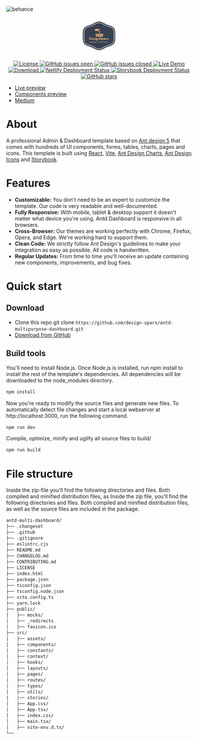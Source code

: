 ![behance](https://github.com/design-sparx/antd-multipurpose-dashboard/assets/26582923/cc9c94ee-488f-4ae5-bb17-bbfe230e8524)

<p align="center">
<img src="public/logo-no-background.png" alt="logo" height="100"/>
</p>

<p align="center">
  <a href="https://github.com/design-sparx/antd-mutli-dashboard/blob/master/LICENSE">
    <img src="https://img.shields.io/badge/license-MIT-blue.svg" alt="License">
  </a>
  <a href="https://github.com/design-sparx/antd-mutli-dashboard/issues?q=is%3Aopen+is%3Aissue">
    <img src="https://img.shields.io/github/issues/design-sparx/antd-multipurpose-dashboard/open.svg" alt="GitHub issues open">
  </a>
  <a href="https://github.com/design-sparx/antd-mutli-dashboard/issues?q=is%3Aissue+is%3Aclosed">
    <img src="https://img.shields.io/github/issues-closed-raw/design-sparx/antd-multipurpose-dashboard" alt="GitHub issues closed">
  </a>
  <a href="https://antd-multipurpose-dashboard.netlify.app/" rel="nofollow">
    <img src="https://img.shields.io/badge/demo-online-green.svg" alt="Live Demo"></a>
  <a href="https://github.com/design-sparx/antd-multipurpose-dashboard/archive/refs/heads/ft/readme.zip">
    <img src="https://img.shields.io/static/v1?label=download&message=ZIP&color=green" alt="Download">
  </a>
  <a href="https://app.netlify.com/sites/antd-multipurpose-dashboard/deploys">
    <img src="https://api.netlify.com/api/v1/badges/453b19f9-2043-402d-a715-41d55db6447a/deploy-status" alt="Netlify Deployment Status">
  </a> 
  <a href="https://github.com/design-sparx/antd-multipurpose-dashboard/actions/workflows/chromatic.yml">
    <img src="https://github.com/design-sparx/antd-multipurpose-dashboard/actions/workflows/chromatic.yml/badge.svg" alt="Storybook Deployment Status">
  </a> 
  <br>
  <a href="https://github.com/design-sparx/antd-mutli-dashboard">
    <img alt="GitHub stars" src="https://img.shields.io/github/stars/design-sparx/antd-multipurpose-dashboard?style=social">
  </a>
</p>

- [Live preview](https://antd-multipurpose-dashboard.netlify.app/)
- [Components preview](https://6546507b657a74164abf2db6-iqmnggdrcl.chromatic.com/)
- [Medium](https://medium.com/@kelvink96/designing-modern-dashboards-a-journey-through-react-vite-ant-design-and-storybook-2dac23e1e49a)
  
# About

A professional Admin & Dashboard template based on [Ant design 5](https://ant.design/) that comes with hundreds of UI
components, forms, tables, charts, pages and icons. This template is built using [React](https://react.dev/),
[Vite](https://vitejs.dev/), [Ant Design Charts](https://charts.ant.design/),
[Ant Design Icons](https://ant.design/components/icon) and [Storybook](https://storybook.js.org/).

# Features

- **Customizable:** You don't need to be an expert to customize the template. Our code is very readable and
  well-documented.
- **Fully Responsive:** With mobile, tablet & desktop support it doesn't matter what device you're using. Antd Dashboard
  is responsive in all browsers.
- **Cross-Browser:** Our themes are working perfectly with Chrome, Firefox, Opera, and Edge. We're working hard to
  support them.
- **Clean Code:** We strictly follow Ant Design's guidelines to make your integration as easy as possible. All code is
  handwritten.
- **Regular Updates:** From time to time you'll receive an update containing new components, improvements, and bug
  fixes.

# Quick start

## Download

- Clone this repo git clone `https://github.com/design-sparx/antd-multipurpose-dashboard.git`
- [Download from GitHub](https://github.com/design-sparx/antd-multipurpose-dashboard/archive/refs/heads/main.zip)

## Build tools

You'll need to install Node.js.
Once Node.js is installed, run npm install to install the rest of the template's dependencies. All dependencies will be
downloaded to the node_modules directory.

```bash copy
npm install
```

Now you're ready to modify the source files and generate new files. To automatically detect file changes and start a
local webserver at http://localhost:3000, run the following command.

```bash copy
npm run dev
```

Compile, optimize, minify and uglify all source files to build/

```bash copy
npm run build
```

# File structure

Inside the zip-file you'll find the following directories and files. Both compiled and minified distribution files, as
Inside the zip file, you'll find the following directories and files. Both compiled and minified distribution files, as
well as the source files are included in the package.

```
antd-multi-dashboard/
├── .changeset
├── .github
├── .gitignore
├── eslintrc.cjs
├── README.md
├── CHANGELOG.md
├── CONTRIBUTING.md
├── LICENSE
├── index.html
├── package.json
├── tsconfig.json
├── tsconfig.node.json
├── vite.config.ts
├── yarn.lock
├── public/
│   ├── mocks/
│   ├── _redirects
│   ├── favicon.ico
├── src/
│   ├── assets/
│   ├── components/
│   ├── constants/
│   ├── context/
│   ├── hooks/
│   ├── layouts/
│   ├── pages/
│   ├── routes/
│   ├── types/
│   ├── utils/
|   |── stories/
│   ├── App.css/
│   ├── App.tsx/
│   ├── index.css/
│   ├── main.tsx/
│   ├── vite-env.d.ts/
└──
```
